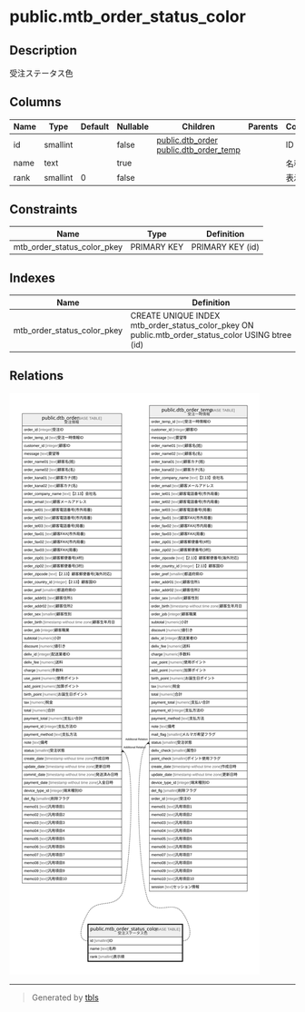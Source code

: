 # public.mtb_order_status_color

## Description

受注ステータス色

## Columns

| Name | Type | Default | Nullable | Children | Parents | Comment |
| ---- | ---- | ------- | -------- | -------- | ------- | ------- |
| id | smallint |  | false | [public.dtb_order](public.dtb_order.md) [public.dtb_order_temp](public.dtb_order_temp.md) |  | ID |
| name | text |  | true |  |  | 名称 |
| rank | smallint | 0 | false |  |  | 表示順 |

## Constraints

| Name | Type | Definition |
| ---- | ---- | ---------- |
| mtb_order_status_color_pkey | PRIMARY KEY | PRIMARY KEY (id) |

## Indexes

| Name | Definition |
| ---- | ---------- |
| mtb_order_status_color_pkey | CREATE UNIQUE INDEX mtb_order_status_color_pkey ON public.mtb_order_status_color USING btree (id) |

## Relations

![er](public.mtb_order_status_color.svg)

---

> Generated by [tbls](https://github.com/k1LoW/tbls)
